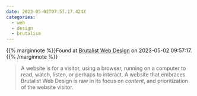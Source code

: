 ```yaml
---
date: 2023-05-02T07:57:17.424Z
categories:
  - web
  - design
  - brutalism
---
```

{{% marginnote %}}Found at [Brutalist Web Design](https://brutalist-web.design/) on 2023-05-02 09:57:17.{{% /marginnote %}}

> A website is for a visitor, using a browser, running on a computer to read, watch, listen, or perhaps to interact. A website that embraces Brutalist Web Design is raw in its focus on _content_, and prioritization of the website visitor.

